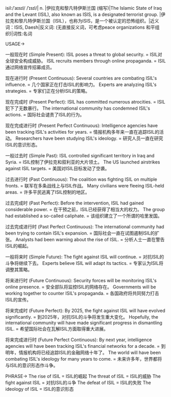 isil:/ˈaɪsɪl/ /ˈɪsɪl/| n. |伊拉克和黎凡特伊斯兰国 (缩写)|The Islamic State of Iraq and the Levant (ISIL), also known as ISIS, is a designated terrorist group. |伊拉克和黎凡特伊斯兰国（ISIL），也称为ISIS，是一个被认定的恐怖组织。|近义词：ISIS, Daesh|反义词: (无直接反义词，可考虑peace organizations 和平组织)|词性:名词

USAGE->

一般现在时 (Simple Present):
ISIL poses a threat to global security. = ISIL对全球安全构成威胁。
ISIL recruits members through online propaganda. = ISIL通过网络宣传招募成员。

现在进行时 (Present Continuous):
Several countries are combating ISIL's influence. = 几个国家正在打击ISIL的影响力。
Experts are analyzing ISIL's strategies. = 专家们正在分析ISIL的策略。

现在完成时 (Present Perfect):
ISIL has committed numerous atrocities. = ISIL犯下了无数暴行。
The international community has condemned ISIL's actions. = 国际社会谴责了ISIL的行为。

现在完成进行时 (Present Perfect Continuous):
Intelligence agencies have been tracking ISIL's activities for years. = 情报机构多年来一直在追踪ISIL的活动。
Researchers have been studying ISIL's ideology. = 研究人员一直在研究ISIL的意识形态。

一般过去时 (Simple Past):
ISIL controlled significant territory in Iraq and Syria. = ISIL控制了伊拉克和叙利亚的大片领土。
The US launched airstrikes against ISIL targets. = 美国对ISIL目标发动了空袭。

过去进行时 (Past Continuous):
The coalition was fighting ISIL on multiple fronts. = 联军在多条战线上与ISIL作战。
Many civilians were fleeing ISIL-held areas. = 许多平民逃离了ISIL控制的地区。

过去完成时 (Past Perfect):
Before the intervention, ISIL had gained considerable power. = 在干预之前，ISIL已经获得了相当大的权力。
The group had established a so-called caliphate. = 该组织建立了一个所谓的哈里发国。

过去完成进行时 (Past Perfect Continuous):
The international community had been trying to contain ISIL's expansion. = 国际社会一直在试图遏制ISIL的扩张。
Analysts had been warning about the rise of ISIL. = 分析人士一直在警告ISIL的崛起。

一般将来时 (Simple Future):
The fight against ISIL will continue. = 对抗ISIL的斗争将继续下去。
Experts believe ISIL will adapt its tactics. = 专家认为ISIL将调整其策略。

将来进行时 (Future Continuous):
Security forces will be monitoring ISIL's online presence. = 安全部队将监控ISIL的网络存在。
Governments will be working together to counter ISIL's propaganda. = 各国政府将共同努力打击ISIL的宣传。

将来完成时 (Future Perfect):
By 2025, the fight against ISIL will have evolved significantly. = 到2025年，对抗ISIL的斗争将发生重大变化。
Hopefully, the international community will have made significant progress in dismantling ISIL. = 希望国际社会在瓦解ISIL方面取得重大进展。

将来完成进行时 (Future Perfect Continuous):
By next year, intelligence agencies will have been tracking ISIL's financial networks for a decade.  = 到明年，情报机构将已经追踪ISIL的金融网络十年了。
The world will have been combating ISIL's ideology for many years to come. = 未来许多年，世界都将与ISIL的意识形态作斗争。


PHRASE->
The rise of ISIL = ISIL的崛起
The threat of ISIL = ISIL的威胁
The fight against ISIL = 对抗ISIL的斗争
The defeat of ISIL = ISIL的失败
The ideology of ISIL = ISIL的意识形态
